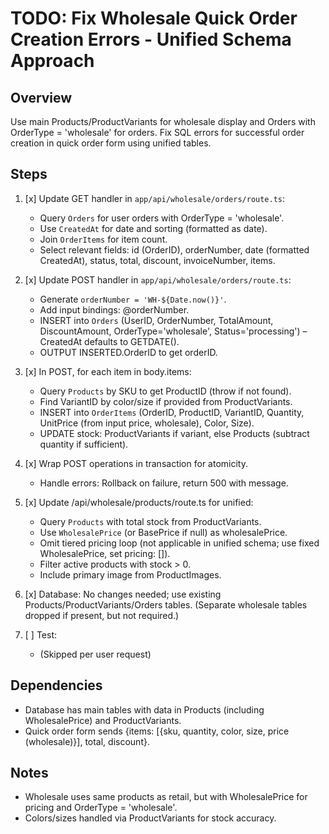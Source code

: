 # TODO: Fix Wholesale Quick Order Creation Errors - Unified Schema Approach

## Overview
Use main Products/ProductVariants for wholesale display and Orders with OrderType = 'wholesale' for orders. Fix SQL errors for successful order creation in quick order form using unified tables.

## Steps

1. [x] Update GET handler in `app/api/wholesale/orders/route.ts`:
   - Query `Orders` for user orders with OrderType = 'wholesale'.
   - Use `CreatedAt` for date and sorting (formatted as date).
   - Join `OrderItems` for item count.
   - Select relevant fields: id (OrderID), orderNumber, date (formatted CreatedAt), status, total, discount, invoiceNumber, items.

2. [x] Update POST handler in `app/api/wholesale/orders/route.ts`:
   - Generate `orderNumber = 'WH-${Date.now()}'`.
   - Add input bindings: @orderNumber.
   - INSERT into `Orders` (UserID, OrderNumber, TotalAmount, DiscountAmount, OrderType='wholesale', Status='processing') – CreatedAt defaults to GETDATE().
   - OUTPUT INSERTED.OrderID to get orderID.

3. [x] In POST, for each item in body.items:
   - Query `Products` by SKU to get ProductID (throw if not found).
   - Find VariantID by color/size if provided from ProductVariants.
   - INSERT into `OrderItems` (OrderID, ProductID, VariantID, Quantity, UnitPrice (from input price, wholesale), Color, Size).
   - UPDATE stock: ProductVariants if variant, else Products (subtract quantity if sufficient).

4. [x] Wrap POST operations in transaction for atomicity.
   - Handle errors: Rollback on failure, return 500 with message.

5. [x] Update /api/wholesale/products/route.ts for unified:
   - Query `Products` with total stock from ProductVariants.
   - Use `WholesalePrice` (or BasePrice if null) as wholesalePrice.
   - Omit tiered pricing loop (not applicable in unified schema; use fixed WholesalePrice, set pricing: []).
   - Filter active products with stock > 0.
   - Include primary image from ProductImages.

6. [x] Database: No changes needed; use existing Products/ProductVariants/Orders tables. (Separate wholesale tables dropped if present, but not required.)

7. [ ] Test:
   - (Skipped per user request)

## Dependencies
- Database has main tables with data in Products (including WholesalePrice) and ProductVariants.
- Quick order form sends {items: [{sku, quantity, color, size, price (wholesale)}], total, discount}.

## Notes
- Wholesale uses same products as retail, but with WholesalePrice for pricing and OrderType = 'wholesale'.
- Colors/sizes handled via ProductVariants for stock accuracy.
